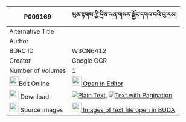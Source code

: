 |P009169|སུམ་རྟགས་ཀྱི་དྲིས་ལན་གསར་སྦྱོང་དགའ་བའི་བུ་རམ། 
| --- | --- 
|Alternative Title |
|Author | 
|BDRC ID | W3CN6412
|Creator | Google OCR
|Number of Volumes| 1
|<img width="25" src="https://img.icons8.com/color/25/000000/edit-property.png">Edit Online| [<img width="25" src="https://avatars.githubusercontent.com/u/45091458?s=200&v=4"> Open in Editor](http://editor.openpecha.org/P009169)
|<img width="25" src="https://img.icons8.com/fluent/48/000000/download-2.png"/>  Download | [![](https://img.icons8.com/color/20/000000/txt.png)Plain Text](https://github.com/Openpecha/P009169/releases/download/v1/sum_tak_kyi_drilen_ge_ra_jong__plain_P009169.zip), [![](https://img.icons8.com/color/20/000000/txt.png)Text with Pagination](https://github.com/Openpecha/P009169/releases/download/v1/sum_tak_kyi_drilen_ge_ra_jong__pages_P009169.zip)
|<img width="25" src="https://img.icons8.com/plasticine/100/000000/pictures-folder.png"/>  Source Images | [<img width="25" src="https://library.bdrc.io/icons/BUDA-small.svg"> Images of text file open in BUDA](https://library.bdrc.io/show/bdr:W3CN6412)